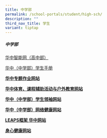 ```yaml
---
title: 中学部
permalink: /school-portals/student/high-sch/
description: ""
third_nav_title: 学生
variant: tiptap
---
```

<h5><strong>中学部</strong></h5>
<p></p>
<p><a href="https://isphs.hci.edu.sg/" rel="noopener noreferrer nofollow" target="_blank">华中智能网（高中部）</a>
</p>
<p><a href="https://sites.google.com/hci.edu.sg/hs-student-handbook/home" rel="noopener noreferrer nofollow" target="_blank">华中（中学部）学生手册</a>
<br>
</p>
<p><strong><a href="https://sites.google.com/hci.edu.sg/hs-pw/home" rel="noopener noreferrer nofollow" target="_blank">华中专题作业网站</a></strong>
</p>
<p><strong><a href="https://sites.google.com/hci.edu.sg/hs-pecca/home" rel="noopener noreferrer nofollow" target="_blank">华中体育、课程辅助活动与户外教育网站</a></strong>
</p>
<p><strong><a href="https://sites.google.com/hci.edu.sg/student-leadership-hs/" rel="noopener noreferrer nofollow" target="_blank">华中（中学部）学生领袖网站</a></strong>
</p>
<p><strong><a href="https://sites.google.com/hci.edu.sg/cyber-wellness-hs/" rel="noopener noreferrer nofollow" target="_blank">华中（中学部）网络健康网站</a></strong>
</p>
<p><strong><a href="https://sites.google.com/hci.edu.sg/leaps-hs/" rel="noopener noreferrer nofollow" target="_blank">LEAPS框架 华中网站</a></strong>
</p>
<p><strong><a href="https://sites.google.com/hci.edu.sg/hci-well-being/well-being" rel="noopener noreferrer nofollow" target="_blank">身心健康网站</a></strong>
</p>